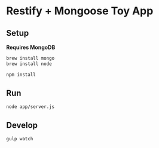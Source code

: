 # Restify + Mongoose Toy App

## Setup
**Requires MongoDB**
```bash
brew install mongo
brew install node
```

```bash
npm install
```
## Run
```
node app/server.js
```

## Develop
```
gulp watch
```
